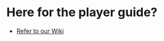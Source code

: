 # Here for the player guide?
* [Refer to our Wiki](https://github.com/sammikinsrox/xCobraRLMC-PlayerGuide/wiki)

